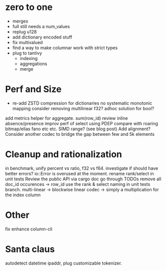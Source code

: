 # zero to one
* merges
* full still needs a num_values
* replug u128
* add dictionary encoded stuff
* fix multivalued
* find a way to make columnar work with strict types
* plug to tantivy
    - indexing
    - aggregations
    - merge

# Perf and Size
* re-add ZSTD compression for dictionaries
no systematic monotonic mapping
consider removing multilinear
f32?
adhoc solution for bool?

add metrics helper for aggregate. sum(row_id)
review inline absence/presence
improv perf of select using PDEP
compare with roaring bitmap/elias fano etc etc.
SIMD range? (see blog post)
Add alignment?
Consider another codec to bridge the gap between few and 5k elements

# Cleanup and rationalization
in benchmark, unify percent vs ratio, f32 vs f64.
investigate if should have better errors? io::Error is overused at the moment.
rename rank/select in unit tests
Review the public API via cargo doc
go through TODOs
remove all  doc_id occurences -> row_id
use the rank & select naming in unit tests branch.
multi-linear -> blockwise
linear codec -> simply a multiplication for the index column

# Other
fix enhance column-cli

# Santa claus

autodetect datetime ipaddr, plug customizable tokenizer.

